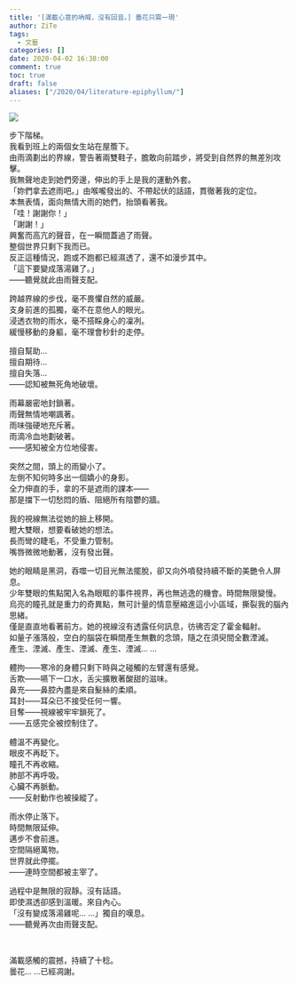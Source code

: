 ```yaml
---
title: '[滿載心意的吶喊，沒有回音。] 曇花只需一現'
author: ZiTe
tags:
  - 文藝
categories: []
date: 2020-04-02 16:38:00
comment: true
toc: true
draft: false
aliases: ["/2020/04/literature-epiphyllum/"]
---
```

![](https://1.bp.blogspot.com/-BVwuj1oJgS8/XomZjG0VGmI/AAAAAAAACCw/P2tdXHfOKesijtqRJN0GaL2PNMdxm8wMACKgBGAsYHg/s320/%255B%25E6%25BB%25BF%25E8%25BC%2589%25E5%25BF%2583%25E6%2584%258F%25E7%259A%2584%25E5%2590%25B6%25E5%2596%258A%25EF%25BC%258C%25E6%25B2%2592%25E6%259C%2589%25E5%259B%259E%25E9%259F%25B3%25E3%2580%2582%255D%2B%25E6%259B%2587%25E8%258A%25B1%25E5%258F%25AA%25E9%259C%2580%25E4%25B8%2580%25E7%258F%25BE-01.png)

<!--more-->

步下階梯。  
我看到班上的兩個女生站在屋簷下。  
由雨滴劃出的界線，警告著兩雙鞋子，膽敢向前踏步，將受到自然界的無差別攻擊。  
我無聲地走到她們旁邊，伸出的手上是我的運動外套。  
「妳們拿去遮雨吧。」由喉嚨發出的、不帶起伏的話語，貫徹著我的定位。  
本無表情，面向無情大雨的她們，抬頭看著我。  
「哇！謝謝你！」  
「謝謝！」  
興奮而高亢的聲音，在一瞬間蓋過了雨聲。  
整個世界只剩下我而已。  
反正這種情況，跑或不跑都已經濕透了，還不如漫步其中。  
「這下要變成落湯雞了。」  
——聽覺就此由雨聲支配。  


跨越界線的步伐，毫不畏懼自然的威嚴。  
支身前進的孤獨，毫不在意他人的眼光。  
浸透衣物的雨水，毫不搭睬身心的凜冽。  
緩慢移動的身軀，毫不理會秒針的走停。  


擅自幫助…  
擅自期待…  
擅自失落…  
——認知被無死角地破壞。  


雨幕嚴密地封鎖著。  
雨聲無情地嘲諷著。  
雨味強硬地充斥著。  
雨滴冷血地劃破著。  
——感知被全方位地侵害。  


突然之間，頭上的雨變小了。  
左側不知何時多出一個嬌小的身影。  
全力伸直的手，拿的不是遮雨的課本——  
那是擋下一切愁悶的盾、阻絕所有陰鬱的牆。  


我的視線無法從她的臉上移開。  
瞪大雙眼，想要看破她的想法。  
長而彎的睫毛，不受重力管制。  
嘴唇微微地動著，沒有發出聲。  


她的眼睛是黑洞，吞噬一切目光無法擺脫，卻又向外噴發持續不斷的美艷令人屏息。  
少年雙眼的焦點闖入名為眼眶的事件視界，再也無逃逸的機會。時間無限變慢。  
烏亮的瞳孔就是重力的奇異點，無可計量的情意壓縮進這小小區域，撕裂我的腦內思緒。  
僅是直直地看著前方。她的視線沒有透露任何訊息，彷彿否定了霍金輻射。  
如量子漲落般，空白的腦袋在瞬間產生無數的念頭，隨之在須臾間全數湮滅。  
產生、湮滅、產生、湮滅、產生、湮滅… …  


體拘——寒冷的身體只剩下時與之碰觸的左臂還有感覺。  
舌欺——嚥下一口水，舌尖擴散著酸甜的滋味。  
鼻充——鼻腔內盡是來自髮絲的柔順。  
耳封——耳朵已不接受任何一響。  
目奪——視線被牢牢鎖死了。  
——五感完全被控制住了。  


體溫不再變化。  
眼皮不再眨下。  
瞳孔不再收縮。  
肺部不再呼吸。  
心臟不再脈動。  
——反射動作也被操縱了。  


雨水停止落下。  
時間無限延伸。  
邁步不會前進。  
空間隔絕萬物。  
世界就此停擺。  
——連時空間都被主宰了。  


過程中是無限的寂靜。沒有話語。  
即使濕透卻感到溫暖。來自內心。  
「沒有變成落湯雞呢… …」獨自的嘆息。  
——聽覺再次由雨聲支配。  

<br>

滿載感觸的震撼，持續了十稔。  
曇花… …已經凋謝。